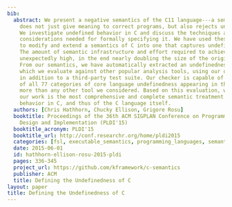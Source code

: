 ```yaml
---
bib:
  abstract: We present a negative semantics of the C11 language---a semantics that
    does not just give meaning to correct programs, but also rejects undefined programs.
    We investigate undefined behavior in C and discuss the techniques and special
    considerations needed for formally specifying it. We have used these techniques
    to modify and extend a semantics of C into one that captures undefined behavior.
    The amount of semantic infrastructure and effort required to achieve this was
    unexpectedly high, in the end nearly doubling the size of the original semantics.
    From our semantics, we have automatically extracted an undefinedness checker,
    which we evaluate against other popular analysis tools, using our own test suite
    in addition to a third-party test suite. Our checker is capable of detecting examples
    of all 77 categories of core language undefinedness appearing in the C11 standard,
    more than any other tool we considered. Based on this evaluation, we argue that
    our work is the most comprehensive and complete semantic treatment of undefined
    behavior in C, and thus of the C language itself.
  authors: [Chris Hathhorn, Chucky Ellison, Grigore Rosu]
  booktitle: Proceedings of the 36th ACM SIGPLAN Conference on Programming Language
    Design and Implementation (PLDI'15)
  booktitle_acronym: PLDI'15
  booktitle_url: http://conf.researchr.org/home/pldi2015
  categories: [fsl, executable_semantics, programming_languages, semantics, k]
  date: 2015-06-01
  id: hathhorn-ellison-rosu-2015-pldi
  pages: 336-345
  project_url: https://github.com/kframework/c-semantics
  publisher: ACM
  title: Defining the Undefinedness of C
layout: paper
title: Defining the Undefinedness of C
---
```

